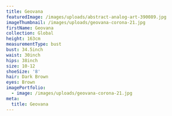 ```yaml
---
title: Geovana
featuredImage: /images/uploads/abstract-analog-art-390089.jpg
imageThumbnail: /images/uploads/geovana-corona-21.jpg
firstName: Geovana
collection: Global
height: 163cm
measurementType: bust
bust: 34.5inch
waist: 30inch
hips: 38inch
size: 10-12
shoeSize: '8'
hair: Dark Brown
eyes: Brown
imagePortfolio:
  - image: /images/uploads/geovana-corona-21.jpg
meta:
  title: Geovana
---
```


